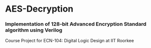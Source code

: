 # AES-Decryption
### Implementation of 128-bit Advanced Encryption Standard algorithm using Verilog

Course Project for ECN-104: Digital Logic Design at IIT Roorkee
